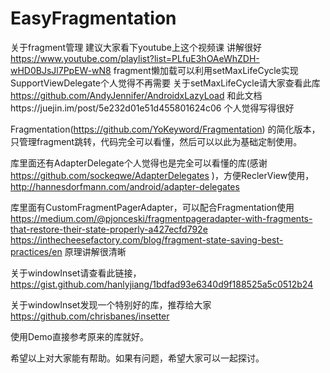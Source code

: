 # EasyFragmentation
关于fragment管理 建议大家看下youtube上这个视频课 讲解很好 https://www.youtube.com/playlist?list=PLfuE3hOAeWhZDH-wHD0BJsJl7PpEW-wN8
fragment懒加载可以利用setMaxLifeCycle实现 SupportViewDelegate个人觉得不再需要
关于setMaxLifeCycle请大家查看此库 https://github.com/AndyJennifer/AndroidxLazyLoad
和此文档https://juejin.im/post/5e232d01e51d455801624c06 个人觉得写得很好

Fragmentation(https://github.com/YoKeyword/Fragmentation) 的简化版本， 只管理fragment跳转，代码完全可以看懂，然后可以以此为基础定制使用。

库里面还有AdapterDelegate个人觉得也是完全可以看懂的库(感谢 https://github.com/sockeqwe/AdapterDelegates )，方便ReclerView使用，http://hannesdorfmann.com/android/adapter-delegates

库里面有CustomFragmentPagerAdapter，可以配合Fragmentation使用
https://medium.com/@pjonceski/fragmentpageradapter-with-fragments-that-restore-their-state-properly-a427ecfd792e
https://inthecheesefactory.com/blog/fragment-state-saving-best-practices/en 
原理讲解很清晰

关于windowInset请查看此链接，https://gist.github.com/hanlyjiang/1bdfad93e6340d9f188525a5c0512b24

关于windowInset发现一个特别好的库，推荐给大家 https://github.com/chrisbanes/insetter

使用Demo直接参考原来的库就好。

希望以上对大家能有帮助。如果有问题，希望大家可以一起探讨。
